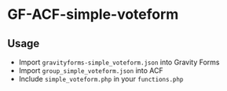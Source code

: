 # GF-ACF-simple-voteform

## Usage

* Import `gravityforms-simple_voteform.json` into Gravity Forms
* Import `group_simple_voteform.json` into ACF
* Include `simple_voteform.php` in your `functions.php`
